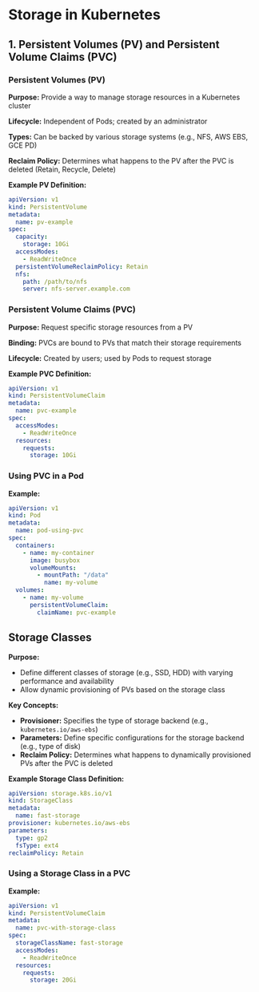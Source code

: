 # Storage in Kubernetes

## 1. Persistent Volumes (PV) and Persistent Volume Claims (PVC)

### Persistent Volumes (PV)

**Purpose:** Provide a way to manage storage resources in a Kubernetes cluster

**Lifecycle:** Independent of Pods; created by an administrator

**Types:** Can be backed by various storage systems (e.g., NFS, AWS EBS, GCE PD)

**Reclaim Policy:** Determines what happens to the PV after the PVC is deleted (Retain, Recycle, Delete)

**Example PV Definition:**

```yaml
apiVersion: v1
kind: PersistentVolume
metadata:
  name: pv-example
spec:
  capacity:
    storage: 10Gi
  accessModes:
    - ReadWriteOnce
  persistentVolumeReclaimPolicy: Retain
  nfs:
    path: /path/to/nfs
    server: nfs-server.example.com
```

### Persistent Volume Claims (PVC)

**Purpose:** Request specific storage resources from a PV

**Binding:** PVCs are bound to PVs that match their storage requirements

**Lifecycle:** Created by users; used by Pods to request storage

**Example PVC Definition:**

```yaml
apiVersion: v1
kind: PersistentVolumeClaim
metadata:
  name: pvc-example
spec:
  accessModes:
    - ReadWriteOnce
  resources:
    requests:
      storage: 10Gi
```

### Using PVC in a Pod

**Example:**

```yaml
apiVersion: v1
kind: Pod
metadata:
  name: pod-using-pvc
spec:
  containers:
    - name: my-container
      image: busybox
      volumeMounts:
        - mountPath: "/data"
          name: my-volume
  volumes:
    - name: my-volume
      persistentVolumeClaim:
        claimName: pvc-example
```

## Storage Classes

**Purpose:**
- Define different classes of storage (e.g., SSD, HDD) with varying performance and availability
- Allow dynamic provisioning of PVs based on the storage class

**Key Concepts:**
- **Provisioner:** Specifies the type of storage backend (e.g., `kubernetes.io/aws-ebs`)
- **Parameters:** Define specific configurations for the storage backend (e.g., type of disk)
- **Reclaim Policy:** Determines what happens to dynamically provisioned PVs after the PVC is deleted

**Example Storage Class Definition:**

```yaml
apiVersion: storage.k8s.io/v1
kind: StorageClass
metadata:
  name: fast-storage
provisioner: kubernetes.io/aws-ebs
parameters:
  type: gp2
  fsType: ext4
reclaimPolicy: Retain
```

### Using a Storage Class in a PVC

**Example:**

```yaml
apiVersion: v1
kind: PersistentVolumeClaim
metadata:
  name: pvc-with-storage-class
spec:
  storageClassName: fast-storage
  accessModes:
    - ReadWriteOnce
  resources:
    requests:
      storage: 20Gi
```

